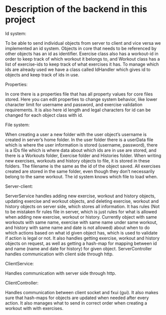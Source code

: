 # Description of the backend in this project

Id system:

To be able to send individual objects from server to client and vice versa we implemented an id system.
Objects in core that needs to be referenced by other objects has an id as identifier.
Exercise class also has a workout-id in order to keep track of which workout it belongs to, and Workout class has a list of exercise-ids to keep track of what exercises it has.
To manage which ids are already used we have a class called IdHandler which gives id to objects and keep track of ids in use.

Properties:

In core there is a properties file that has all property values for core files stored.
Here you can edit properties to change system behavior, like lower character limit for username and password, and exercise validation requirements. It is also here id length and legal characters for id can be changed for each object class with id.

File system:

When creating a user a new folder with the user object’s username is created in server’s home folder.
In the user folder there is a userData file which is where the user information is stored (username, password), there is a IDs file which is where data about which ids are in use are stored, and there is a Workouts folder, Exercise folder and Histories folder.
When writing new exercises, workouts and history objects to file, it is stored in these folders.
The filename is the same as the id of the object saved. All exercises created are stored in the same folder, even though they don’t necessarily belong to the same workout.
The id system knows which file to load when.

Server-client:

ServerService handles adding new exercise, workout and history objects, updating exercise and workout objects, and deleting exercise, workout and history objects on server side, which stores all information.
It has rules (Not to be mistaken fir rules file in server, which is just rules for what is allowed when adding new exercise, workout or history.
Currently object with same workouts with same name, exercise with same name under same workout, and history with same name and date is not allowed) about when to do which actions based on what id given object has, which is used to validate if action is legal or not.
It also handles getting exercise, workout and history objects on request, as well as getting a hash-map for mapping between id and name (name and date for history) for given object.
ServerController handles communication with client side through http.

ClientService:

Handles communication with server side through http.

ClientController:

Handles communication between client socket and fxui (gui).
It also makes sure that hash-maps for objects are updated when needed after every action. It also manages what to send in correct order when creating a workout with with exercises.
